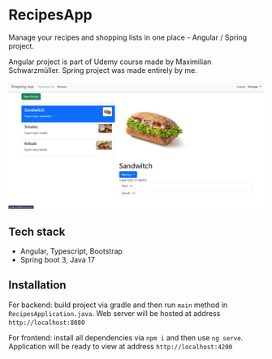# RecipesApp
Manage your recipes and shopping lists in one place - Angular / Spring project.

Angular project is part of Udemy course made by Maximilian Schwarzmüller.
Spring project was made entirely by me.

![Web app screenshot](screens/recipes.jpg)

## Tech stack
 - Angular, Typescript, Bootstrap
 - Spring boot 3, Java 17

## Installation

For backend: build project via gradle and then run `main` method in `RecipesApplication.java`. Web server will be hosted at address `http://localhost:8080`

For frontend: install all dependencies via `npm i` and then use `ng serve`. Application will be ready to view at address `http://localhost:4200`
